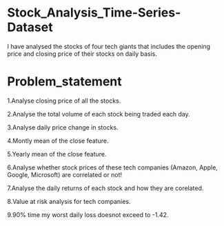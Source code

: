 # Stock_Analysis_Time-Series-Dataset
I have analysed the stocks of four tech giants that includes the opening price and closing price of their stocks on daily basis.


# Problem_statement 

1.Analyse closing price of all the stocks.

2.Analyse the total volume of each stock being traded each day.

3.Analyse daily price change in stocks.

4.Montly mean of the close feature.

5.Yearly mean of the close feature.

6.Analyse whether stock prices of these tech companies (Amazon, Apple, Google, Microsoft) are correlated or not!

7.Analyse the daily returns of each stock and how they are corelated.

8.Value at risk analysis for tech companies.

9.90% time my worst daily loss doesnot exceed to -1.42.
